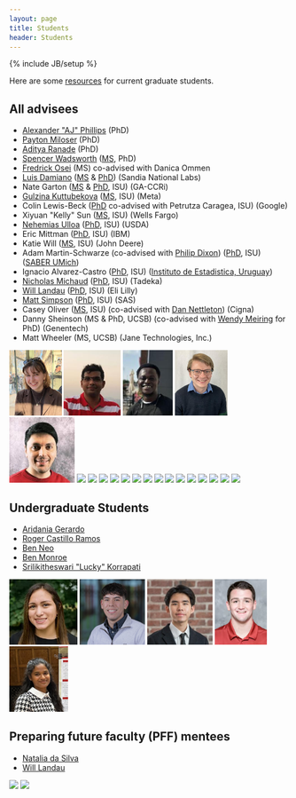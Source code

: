 ```yaml
---
layout: page
title: Students
header: Students
---
```

{% include JB/setup %}


Here are some [resources](resources.html) for current graduate students. 


## All advisees

- [Alexander "AJ" Phillips](https://www.stat.iastate.edu/people/alexander-phillips) (PhD)
- [Payton Miloser](https://www.stat.iastate.edu/people/payton-miloser) (PhD)
- [Aditya Ranade](https://www.stat.iastate.edu/people/aditya-ranade) (PhD)
- [Spencer Wadsworth](https://www.stat.iastate.edu/people/spencer-wadsworth) ([MS](https://dr.lib.iastate.edu/entities/publication/424fa6d4-f6cb-4eec-8e07-c32cd1eb601d), PhD)
- [Fredrick Osei](https://www.stat.iastate.edu/people/fredrick-osei) (MS) co-advised with Danica Ommen
- [Luis Damiano](https://luisdamiano.github.io/) ([MS](https://dr.lib.iastate.edu/entities/publication/f94a1bd4-07f5-410b-907c-5bedd7d2b3fe) & [PhD](https://dr.lib.iastate.edu/entities/publication/7567604c-1a0f-47e8-b60c-728f6c404461)) (Sandia National Labs)
- Nate Garton ([MS](https://lib.dr.iastate.edu/stat_las_pubs/222/) & [PhD](https://lib.dr.iastate.edu/etd/17938/), ISU) (GA-CCRi)
- [Gulzina Kuttubekova](https://kgulzina.github.io/about/)  ([MS](https://lib.dr.iastate.edu/creativecomponents/325/), ISU) (Meta)
- Colin Lewis-Beck ([PhD](https://lib.dr.iastate.edu/etd/17239/) co-advised with Petrutza Caragea, ISU) (Google)
- Xiyuan "Kelly" Sun ([MS](https://lib.dr.iastate.edu/creativecomponents/349/), ISU) (Wells Fargo)
- [Nehemias Ulloa](https://nulloa.github.io/) ([PhD](https://lib.dr.iastate.edu/etd/17590/), ISU) (USDA)
- Eric Mittman ([PhD](https://lib.dr.iastate.edu/etd/16416/), ISU) (IBM)
- Katie Will ([MS](thesis/KatieWill_CC.pdf), ISU) (John Deere)
- Adam Martin-Schwarze (co-advised with [Philip Dixon](http://www.public.iastate.edu/~pdixon/)) ([PhD](https://lib.dr.iastate.edu/etd/15571/), ISU) ([SABER UMich](https://mcommunity.umich.edu/#profile:siradam))
- Ignacio Alvarez-Castro ([PhD](https://lib.dr.iastate.edu/etd/16097/), ISU) ([Instituto de Estadistica, Uruguay](http://www.iesta.edu.uy/institucional/gente/))
- [Nicholas Michaud](http://www.public.iastate.edu/~michaud/homepage.html) ([PhD](https://lib.dr.iastate.edu/etd/15773/), ISU) (Tadeka)
- [Will Landau](http://will-landau.com/) 
([PhD](https://lib.dr.iastate.edu/etd/15745/), ISU) (Eli Lilly)
- [Matt Simpson](https://lib.dr.iastate.edu/etd/14731/) ([PhD](thesis/MattSimpson_PhDthesis.pdf), ISU) (SAS)
- Casey Oliver ([MS](thesis/CaseyOliver_CC.pdf), ISU) (co-advised with [Dan Nettleton](http://stat.iastate.edu/people/dan-nettleton)) (Cigna)
- Danny Sheinson (MS & PhD, UCSB) (co-advised with [Wendy Meiring](http://www.pstat.ucsb.edu/faculty%20pages/MEIRING.htm) for PhD) (Genentech)
- Matt Wheeler (MS, UCSB) (Jane Technologies, Inc.)


<img src="student_figs/payton_miloser.jpg" style="height:118px;" />
<img src="student_figs/aditya_ranade.jpg" style="height:118px;" />
<img src="student_figs/fredrick_osei.jpeg" style="height:118px;" />
<img src="student_figs/spencer_wadsworth.jpeg" style="height:118px;" />
<img src="student_figs/luis_damiano.jpeg" style="height:118px;" />
<img src="student_figs/gulzina.jpg" style="height:118px;" />
<img src="student_figs/colin.jpg" style="height:118px;" />
<img src="student_figs/xiyuansu.jpg" style="height:118px;" />
<img src="student_figs/nulloa_resized.jpg" style="height:118px;" />
<img src="student_figs/nmgarton.jpg" style="height:118px;" />
<img src="student_figs/kwill.jpg" style="height:118px;" />
<img src="student_figs/emittman.jpg" style="height:118px;" />
<img src="student_figs/ialvarez.jpg" style="height:118px;" />
<img src="student_figs/adamms.jpg" style="height:118px;" />
<img src="student_figs/michaud.jpg" style="height:118px;" />
<img src="student_figs/landau.jpg" style="height:118px;" />
<img src="student_figs/simpsonm.jpg" style="height:118px;" />
<img src="student_figs/oliver.jpg" style="height:118px;" />
<img src="student_figs/sheinson.jpg" style="height:118px;" />
<img src="student_figs/wheeler.jpg" style="height:118px;" />

## Undergraduate Students

- [Aridania Gerardo](https://www.linkedin.com/in/aridaniagerardo/)
- [Roger Castillo Ramos](https://www.linkedin.com/in/rogercas/)
- [Ben Neo](https://www.bneo.xyz/) 
- [Ben Monroe](https://cyclones.com/sports/wrestling/roster/ben-monroe/12594)
- [Srilikitheswari "Lucky" Korrapati](https://www.linkedin.com/in/srilikitha)

<img src="student_figs/aridania_gerardo.webp" style="height:118px;" />
<img src="student_figs/roger_castillo.jpeg" style="height:118px;" />
<img src="student_figs/ben_neo.jpeg" style="height:118px;" />
<img src="student_figs/ben_monroe.webp" style="height:118px;" />
<img src="student_figs/srilikitheswari_korrapati.jpeg" style="height:118px;" />


## Preparing future faculty (PFF) mentees

- [Natalia da Silva](http://ndasilva.public.iastate.edu/)
- [Will Landau](http://will-landau.com/)

<img src="student_figs/ndasilva.jpg" style="height:118px;" />
<img src="student_figs/landau.jpg" style="height:118px;" />
